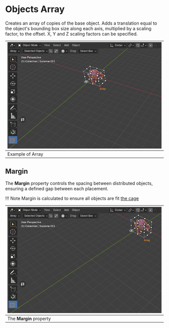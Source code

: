 # Objects Array
Creates an array of copies of the base object. Adds a translation equal to the object's bounding box size along each axis, multiplied by a scaling factor, to the offset. X, Y and Z scaling factors can be specified.

| ![](img/screen/array_preview.gif) |
|---|
| Example of Array |

## Margin
The **Margin** property controls the spacing between distributed objects, ensuring a defined gap between each placement.

!!! Note
    Margin is calculated to ensure all objects are fit [the cage](cage_gizmo.md)

| ![](img/screen/array_margin.gif) |
|---|
| The **Margin** property|
